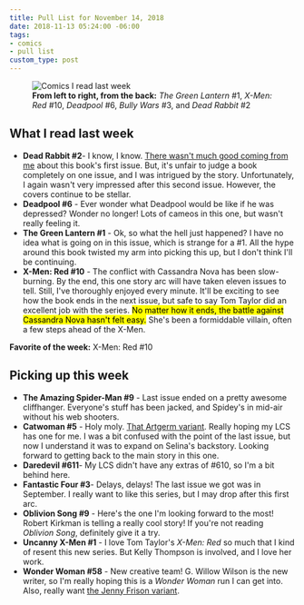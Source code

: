 ```yaml
---
title: Pull List for November 14, 2018
date: 2018-11-13 05:24:00 -06:00
tags:
- comics
- pull list
custom_type: post
---
```

<figure class="extendout">
  <img src="{{ site.url }}/uploads/pull-list-11-14-2018.jpg" alt="Comics I read last week">
  <figcaption><strong>From left to right, from the back:</strong> <em>The Green Lantern</em> #1, <em>X-Men: Red</em> #10, <em>Deadpool</em> #6, <em>Bully Wars</em> #3, and <em>Dead Rabbit</em> #2</figcaption>
</figure>

## What I read last week

- **Dead Rabbit #2**- I know, I know. [There wasn't much good coming from me](/2018/10/dead-rabbit-number-1-review-aipt/) about this book's first issue. But, it's unfair to judge a book completely on one issue, and I was intrigued by the story. Unfortunately, I again wasn't very impressed after this second issue. However, the covers continue to be stellar.
- **Deadpool #6** - Ever wonder what Deadpool would be like if he was depressed? Wonder no longer! Lots of cameos in this one, but wasn't really feeling it.
- **The Green Lantern #1** - Ok, so what the hell just happened? I have no idea what is going on in this issue, which is strange for a #1. All the hype around this book twisted my arm into picking this up, but I don't think I'll be continuing.
- **X-Men: Red #10** - The conflict with Cassandra Nova has been slow-burning. By the end, this one story arc will have taken eleven issues to tell. Still, I've thoroughly enjoyed every minute. It'll be exciting to see how the book ends in the next issue, but safe to say Tom Taylor did an excellent job with the series. <mark>No matter how it ends, the battle against Cassandra Nova hasn't felt easy.</mark> She's been a formiddable villain, often a few steps ahead of the X-Men.

**Favorite of the week:** X-Men: Red #10

## Picking up this week

- **The Amazing Spider-Man #9** - Last issue ended on a pretty awesome cliffhanger. Everyone's stuff has been jacked, and Spidey's in mid-air without his web shooters.
- **Catwoman #5** - Holy moly. [That Artgerm variant](https://leagueofcomicgeeks.com/comic/4860616/catwoman-5?variant=3285525). Really hoping my LCS has one for me. I was a bit confused with the point of the last issue, but now I understand it was to expand on Selina's backstory. Looking forward to getting back to the main story in this one.
- **Daredevil #611**- My LCS didn't have any extras of #610, so I'm a bit behind here.
- **Fantastic Four #3**- Delays, delays! The last issue we got was in September. I really want to like this series, but I may drop after this first arc.
- **Oblivion Song #9** - Here's the one I'm looking forward to the most! Robert Kirkman is telling a really cool story! If you're not reading *Oblivion Song*, definitely give it a try.
- **Uncanny X-Men #1** - I love Tom Taylor's *X-Men: Red* so much that I kind of resent this new series. But Kelly Thompson is involved, and I love her work.
- **Wonder Woman #58** - New creative team! G. Willow Wilson is the new writer, so I'm really hoping this is a *Wonder Woman* run I can get into. Also, really want [the Jenny Frison variant](https://leagueofcomicgeeks.com/comic/6373462/wonder-woman-58?variant=4993135).
